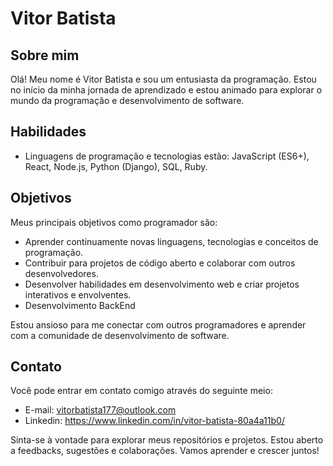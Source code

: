 # Vitor Batista
## Sobre mim

Olá! Meu nome é Vitor Batista e sou um entusiasta da programação. Estou no início da minha jornada de aprendizado e estou animado para explorar o mundo da programação e desenvolvimento de software.

## Habilidades

- Linguagens de programação e tecnologias estão: JavaScript (ES6+), React, Node.js, Python (Django), SQL, Ruby.

## Objetivos

Meus principais objetivos como programador são:

- Aprender continuamente novas linguagens, tecnologias e conceitos de programação.
- Contribuir para projetos de código aberto e colaborar com outros desenvolvedores.
- Desenvolver habilidades em desenvolvimento web e criar projetos interativos e envolventes.
- Desenvolvimento BackEnd

Estou ansioso para me conectar com outros programadores e aprender com a comunidade de desenvolvimento de software.

## Contato

Você pode entrar em contato comigo através do seguinte meio:

- E-mail: vitorbatista177@outlook.com
- Linkedin: https://www.linkedin.com/in/vitor-batista-80a4a11b0/

Sinta-se à vontade para explorar meus repositórios e projetos. Estou aberto a feedbacks, sugestões e colaborações. Vamos aprender e crescer juntos!
